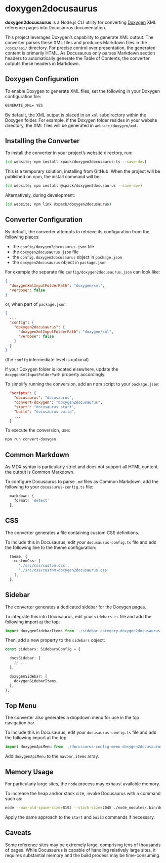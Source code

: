 # doxygen2docusaurus

**doxygen2docusaurus** is a Node.js CLI utility for converting [Doxygen](https://www.doxygen.nl) XML reference pages into Docusaurus documentation.

This project leverages Doxygen’s capability to generate XML output. The converter parses these XML files and produces Markdown files in the `/docs/api/` directory. For precise control over presentation, the generated content is primarily HTML. As Docusaurus only parses Markdown section headers to automatically generate the Table of Contents, the converter outputs these headers in Markdown.

## Doxygen Configuration

To enable Doxygen to generate XML files, set the following in your Doxygen configuration file:

```txt
GENERATE_XML= YES
```

By default, the XML output is placed in an `xml` subdirectory within the Doxygen folder. For example, if the Doxygen folder resides in your website directory, the XML files will be generated in `website/doxygen/xml`.

## Installing the Converter

To install the converter in your project’s website directory, run:

```sh
(cd website; npm install xpack/doxygen2docusaurus-ts --save-dev)
```

This is a temporary solution, installing from GitHub. When the project will
be published on npm, the install command will be:

```sh
(cd website; npm install @xpack/doxygen2docusaurus --save-dev)
```

Alternatively, during development:

```sh
(cd website; npm link @xpack/doxygen2docusaurus)
```

## Converter Configuration

By default, the converter attempts to retrieve its configuration from the
following places:

- the `config/doxygen2docusaurus.json` file
- the `doxygen2docusaurus.json` file
- the `config.doxygen2docusaurus` object in `package.json`
- the `doxygen2docusaurus` object in `package.json`

For example the separate file `config/doxygen2docusaurus.json` can look like:

```json
{
  "doxygenXmlInputFolderPath": "doxygen/xml",
  "verbose": false
}
```

or, when part of `package.json`:

```json
{
  ...
  "config": {
    "doxygen2docusaurus": {
      "doxygenXmlInputFolderPath": "doxygen/xml",
      "verbose": false
    }
  }
}
```

(the `config` intermediate level is optional)

If your Doxygen folder is located elsewhere, update the `doxygenXmlInputFolderPath` property accordingly.

To simplify running the conversion, add an npm script to your `package.json`:

```json
  "scripts": {
    "docusaurus": "docusaurus",
    "convert-doxygen": "doxygen2docusaurus",
    "start": "docusaurus start",
    "build": "docusaurus build",
    ...
  }
```

To execute the conversion, use:

```sh
npm run convert-doxygen
```

## Common Markdown

As MDX syntax is particularly strict and does not support all HTML content, the output is Common Markdown.

To configure Docusaurus to parse `.md` files as Common Markdown, add the following to your `docusaurus-config.ts` file:

```ts
  markdown: {
    format: 'detect'
  },
```

## CSS

The converter generates a file containing custom CSS definitions.

To include this in Docusaurus, edit your `docusaurus-config.ts` file and add the following line to the theme configuration:

```ts
  theme: {
    customCss: [
      './src/css/custom.css',
      './src/css/custom-doxygen2docusaurus.css'
    ],
  },
```

## Sidebar

The converter generates a dedicated sidebar for the Doxygen pages.

To integrate this into Docusaurus, edit your `sidebars.ts` file and add the following import at the top:

```ts
import doxygenSidebarItems from './sidebar-category-doxygen2docusaurus.json';
```

Then, add a new property to the `sidebars` object:

```ts
const sidebars: SidebarsConfig = {

  docsSidebar: [
    // ...
  ],

  doxygenSidebar: [
    doxygenSidebarItems,
  ],
};
```

## Top Menu

The converter also generates a dropdown menu for use in the top navigation bar.

To include this in Docusaurus, edit your `docusaurus-config.ts` file and add the following import at the top:

```ts
import doxygenApiMenu from './docusaurus-config-menu-doxygen2docusaurus.json'
```

Add `doxygenApiMenu` to the `navbar.items` array.

## Memory Usage

For particularly large sites, the `node` process may exhaust available memory.

To increase the heap and/or stack size, invoke Docusaurus with a command such as:

```sh
node --max-old-space-size=8192 --stack-size=2048 ./node_modules/.bin/doxygen2docusaurus
```

Apply the same approach to the `start` and `build` commands if necessary.

## Caveats

Some reference sites may be extremely large, comprising tens of thousands of pages. While Docusaurus is capable of handling relatively large sites, it requires substantial memory and the build process may be time-consuming.

